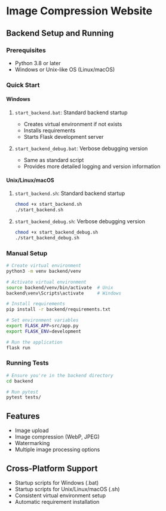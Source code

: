 # Image Compression Website

## Backend Setup and Running

### Prerequisites
- Python 3.8 or later
- Windows or Unix-like OS (Linux/macOS)

### Quick Start

#### Windows
1. `start_backend.bat`: Standard backend startup
   - Creates virtual environment if not exists
   - Installs requirements
   - Starts Flask development server

2. `start_backend_debug.bat`: Verbose debugging version
   - Same as standard script
   - Provides more detailed logging and version information

#### Unix/Linux/macOS
1. `start_backend.sh`: Standard backend startup
   ```bash
   chmod +x start_backend.sh
   ./start_backend.sh
   ```

2. `start_backend_debug.sh`: Verbose debugging version
   ```bash
   chmod +x start_backend_debug.sh
   ./start_backend_debug.sh
   ```

### Manual Setup

```bash
# Create virtual environment
python3 -m venv backend/venv

# Activate virtual environment
source backend/venv/bin/activate  # Unix
backend\venv\Scripts\activate     # Windows

# Install requirements
pip install -r backend/requirements.txt

# Set environment variables
export FLASK_APP=src/app.py
export FLASK_ENV=development

# Run the application
flask run
```

### Running Tests
```bash
# Ensure you're in the backend directory
cd backend

# Run pytest
pytest tests/
```

## Features
- Image upload
- Image compression (WebP, JPEG)
- Watermarking
- Multiple image processing options

## Cross-Platform Support
- Startup scripts for Windows (.bat)
- Startup scripts for Unix/Linux/macOS (.sh)
- Consistent virtual environment setup
- Automatic requirement installation
